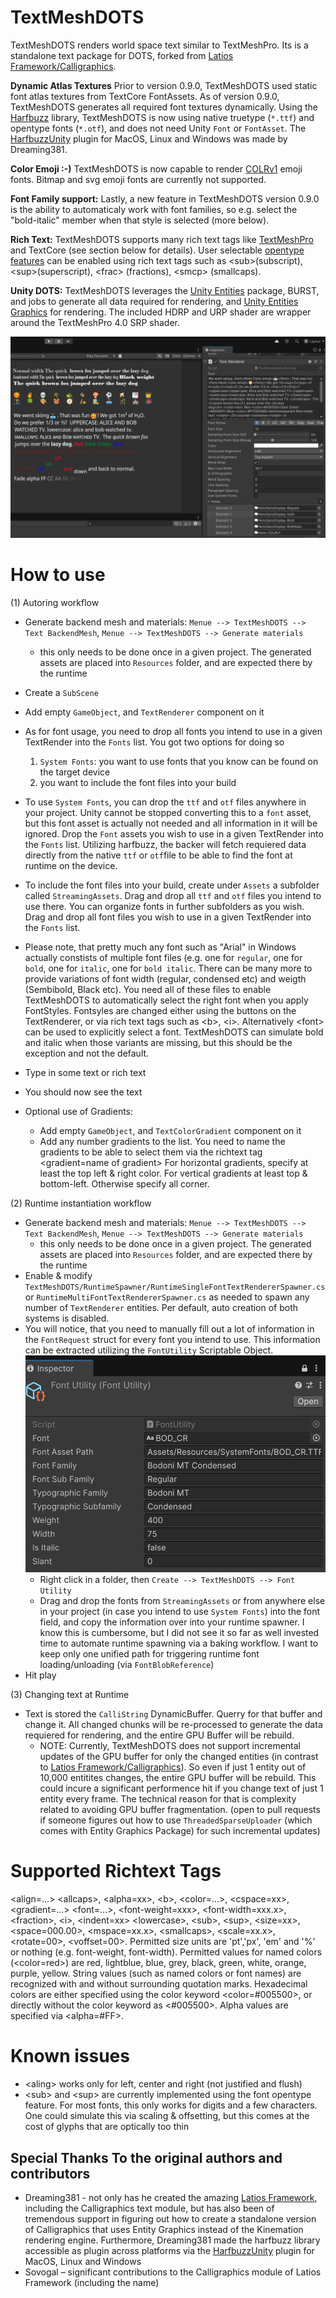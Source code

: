 # TextMeshDOTS

TextMeshDOTS renders world space text similar to TextMeshPro. Its is a standalone text package for DOTS, 
forked from [Latios Framework/Calligraphics](https://github.com/Dreaming381/Latios-Framework/tree/master/Calligraphics). 

<b>Dynamic Atlas Textures</b> Prior to version 0.9.0, TextMeshDOTS used static font atlas textures from TextCore FontAssets. 
As of version 0.9.0, TextMeshDOTS generates all required font textures dynamically. Using the 
[Harfbuzz](https://harfbuzz.github.io/) library, TextMeshDOTS is now using native truetype (`*.ttf`) 
and opentype fonts (`*.otf`), and does not need Unity `Font` or `FontAsset`. 
The [HarfbuzzUnity](https://github.com/Dreaming381/HarfbuzzUnity) plugin for MacOS, Linux and Windows was made by Dreaming381. 

<b>Color Emoji :-)</b> TextMeshDOTS is now capable to render [COLRv1](https://developer.chrome.com/blog/colrv1-fonts) emoji fonts. 
Bitmap and svg emoji fonts are currently not supported. 

<b>Font Family support:</b> Lastly, a new feature in TextMeshDOTS version 0.9.0 is the ability 
to automaticaly work with font families, so e.g. select the "bold-italic" member when that style is selected (more below).

<b>Rich Text:</b> TextMeshDOTS supports many rich text tags like [TextMeshPro](https://docs.unity3d.com/Packages/com.unity.textmeshpro@4.0/manual/RichText.html) 
and TextCore (see section below for details). User selectable [opentype features](https://learn.microsoft.com/en-us/typography/opentype/spec/featurelist) 
can be enabled using rich text tags such as \<sub\>(subscript), \<sup\>(superscript), \<frac\> (fractions), \<smcp\> (smallcaps).

<b>Unity DOTS:</b> TextMeshDOTS leverages the [Unity Entities](https://docs.unity3d.com/Packages/com.unity.entities@1.2/manual/index.html) 
package, BURST, and jobs to generate all data required for rendering, and 
[Unity Entities Graphics](https://docs.unity3d.com/Packages/com.unity.entities.graphics@1.2/manual/index.html) 
for rendering. The included HDRP and URP shader are wrapper around the TextMeshPro 4.0 SRP shader. 

![plot](./TextMeshDOTS.png)

# How to use

(1) Autoring workflow
  -	Generate backend mesh and materials: `Menue --> TextMeshDOTS --> Text BackendMesh`, `Menue --> TextMeshDOTS --> Generate materials`
    - this only needs to be done once in a given project. The generated assets are placed into `Resources` folder, and are expected there by the runtime

  -	Create a `SubScene`
  -	Add empty `GameObject`, and `TextRenderer` component on it
  - As for font usage, you need to drop all fonts you intend to use in a given TextRender into the `Fonts` list. You got two options for doing so
    1. `System Fonts`: you want to use fonts that you know can be found on the target device
    2. you want to include the font files into your build
  - To use `System Fonts`, you can drop the `ttf` and `otf` files anywhere in your project. Unity cannot be stopped converting this 
    to a `font` asset, but this font asset is actually not needed and all information in it will be ignored. Drop the
    `Font` assets you wish to use in a given TextRender into the `Fonts` list. Utilizing harfbuzz, the backer will fetch requiered data 
    directly from the native `ttf` or `otf`file to be able to find the font at runtime on the device.
  - To include the font files into your build, create under `Assets` a subfolder called `StreamingAssets`. Drag and drop all 
    `ttf` and `otf` files you intend to use there. You can organize fonts in further subfolders as you wish. Drag and drop 
    all font files you wish to use in a given TextRender into the `Fonts` list.
  - Please note, that pretty much any font such as "Arial" in Windows actually constists of multiple font files (e.g. one for `regular`,
    one for `bold`, one for `italic`, one for `bold italic`. There can be many more to provide variations of font width 
    (regular, condensed etc) and weigth (Sembibold, Black etc). You need all of these files to enable TextMeshDOTS to 
    automatically select the right font when you apply FontStyles. Fontsyles are changed either using the buttons on 
    the TextRenderer, or via rich text tags such as \<b\>, \<i>. Alternatively \<font\> can be used to explicitly select a font.
    TextMeshDOTS can simulate bold and italic when those variants are missing, but this should be the exception and not the default.    
  - Type in some text or rich text  
  -	You should now see the text
  - Optional use of Gradients:
    - Add empty `GameObject`, and `TextColorGradient` component on it
    - Add any number  gradients to the list. You need to name the gradients to be able to select them 
      via the richtext tag \<gradient=name of gradient\> For horizontal gradients, specify at least the top left & right color. 
      For vertical gradients at least top & bottom-left. Otherwise specify all corner.


(2) Runtime instantiation workflow
  -	Generate backend mesh and materials: `Menue --> TextMeshDOTS --> Text BackendMesh`, `Menue --> TextMeshDOTS --> Generate materials`
    - this only needs to be done once in a given project. The generated assets are placed into `Resources` folder, and are expected there by the runtime
  -	Enable & modify `TextMeshDOTS/RuntimeSpawner/RuntimeSingleFontTextRendererSpawner.cs` or `RuntimeMultiFontTextRendererSpawner.cs` 
    as needed to spawn any number of `TextRenderer` entities. Per default, auto creation of both systems is disabled.
  - You will notice, that you need to manually fill out a lot of information in the `FontRequest` struct for every font 
    you intend to use. This information can be extracted utilizing the `FontUtility` Scriptable Object.
    ![plot](./FontUtility.png)
    - Right click in a folder, then `Create --> TextMeshDOTS --> Font Utility`
    - Drag and drop the fonts from `StreamingAssets` or from anywhere else in your project 
      (in case you intend to use `System Fonts`) into the font field, and copy the information 
      over into your runtime spawner. I know this is cumbersome, but I did not see it so far 
      as well invested time to automate runtime spawning via a baking workflow. I want to keep 
      only one unified path for triggering runtime font loading/unloading (via `FontBlobReference`)
  -	Hit play
  
(3) Changing text at Runtime
  - Text is stored the `CalliString` DynamicBuffer. Querry for that buffer and change it. All changed chunks will be re-processed 
    to generate the data requiered for rendering, and the entire GPU Buffer will be rebuild.
    - NOTE: Currently, TextMeshDOTS does not support incremental updates of the GPU buffer for only the changed entities 
   (in contrast to [Latios Framework/Calligraphics](https://github.com/Dreaming381/Latios-Framework/tree/master/Calligraphics)). 
    So even if just 1 entity out of 10,000 entitites changes, the entire GPU buffer will be rebuild. This could 
    incure a significant performence hit if you change text of just 1 entity every frame. The technical 
   reason for that is complexity related to avoiding GPU buffer fragmentation. (open to pull requests if someone figures out 
   how to use `ThreadedSparseUploader` (which comes with Entity Graphics Package) for such incremental updates)

# Supported Richtext Tags

\<align=...\> \<allcaps\>, \<alpha=xx\>, \<b\>, \<color=...\>, \<cspace=xx\>, \<gradient=...\>
\<font=...\>, \<font-weight=xxx\>, \<font-width=xxx.x\>, 
\<fraction\>, \<i>, \<indent=xx> \<lowercase\>, \<sub\>, 
\<sup\>, \<size=xx\>, \<space=000.00\>, \<mspace=xx.x\>, \<smallcaps\>, 
<scale=xx.x>, \<rotate=00\>, \<voffset=00\>.  Permitted size units are 'pt','px', 'em' and '%' or nothing 
(e.g. font-weight, font-width). Permitted values for named colors (\<color=red\>) are red, lightblue, blue,
grey, black, green, white, orange, purple, yellow. String values (such as named colors or font names) are recognized 
with and without surrounding quotation marks. Hexadecimal colors are either specified using the 
color keyword \<color=#005500\>, or directly without the color keyword as  \<#005500\>. 
Alpha values are specified via \<alpha=#FF\>.

# Known issues
  - \<aling\> works only for left, center and right (not justified and flush)
  - \<sub\> and \<sup\>  are currently implemented using the font opentype feature. For most 
    fonts, this only works  for digits and a few characters. One could simulate this via scaling & offsetting, 
   but this comes at the cost of glyphs that are optically too thin


## Special Thanks To the original authors and contributors

-   Dreaming381 - not only has he created the amazing [Latios Framework](https://github.com/Dreaming381/Latios-Framework), 
   including the Calligraphics text module, but has also been of tremendous support in figuring out how to create 
   a standalone version of Calligraphics that uses Entity Graphics instead of the Kinemation rendering engine. 
   Furthermore, Dreaming381 made the harfbuzz library accessible as plugin across platforms via the [HarfbuzzUnity](https://github.com/Dreaming381/HarfbuzzUnity) 
plugin for MacOS, Linux and Windows
-   Sovogal – significant contributions to the Calligraphics module of Latios Framework (including the name)
